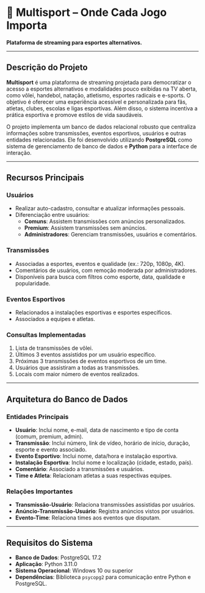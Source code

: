 # 🏀 **Multisport – Onde Cada Jogo Importa**
**Plataforma de streaming para esportes alternativos.**

---

## **Descrição do Projeto**
**Multisport** é uma plataforma de streaming projetada para democratizar o acesso a esportes alternativos e modalidades pouco exibidas na TV aberta, como vôlei, handebol, natação, atletismo, esportes radicais e e-sports. O objetivo é oferecer uma experiência acessível e personalizada para fãs, atletas, clubes, escolas e ligas esportivas. Além disso, o sistema incentiva a prática esportiva e promove estilos de vida saudáveis.

O projeto implementa um banco de dados relacional robusto que centraliza informações sobre transmissões, eventos esportivos, usuários e outras entidades relacionadas. Ele foi desenvolvido utilizando **PostgreSQL** como sistema de gerenciamento de banco de dados e **Python** para a interface de interação.

---

## **Recursos Principais**

### **Usuários**
- Realizar auto-cadastro, consultar e atualizar informações pessoais.
- Diferenciação entre usuários:
  - **Comuns**: Assistem transmissões com anúncios personalizados.
  - **Premium**: Assistem transmissões sem anúncios.
  - **Administradores**: Gerenciam transmissões, usuários e comentários.

### **Transmissões**
- Associadas a esportes, eventos e qualidade (ex.: 720p, 1080p, 4K).
- Comentários de usuários, com remoção moderada por administradores.
- Disponíveis para busca com filtros como esporte, data, qualidade e popularidade.

### **Eventos Esportivos**
- Relacionados a instalações esportivas e esportes específicos.
- Associados a equipes e atletas.

### **Consultas Implementadas**
1. Lista de transmissões de vôlei.
2. Últimos 3 eventos assistidos por um usuário específico.
3. Próximas 3 transmissões de eventos esportivos de um time.
4. Usuários que assistiram a todas as transmissões.
5. Locais com maior número de eventos realizados.

---

## **Arquitetura do Banco de Dados**

### **Entidades Principais**
- **Usuário**: Inclui nome, e-mail, data de nascimento e tipo de conta (comum, premium, admin).
- **Transmissão**: Inclui número, link de vídeo, horário de início, duração, esporte e evento associado.
- **Evento Esportivo**: Inclui nome, data/hora e instalação esportiva.
- **Instalação Esportiva**: Inclui nome e localização (cidade, estado, país).
- **Comentário**: Associado a transmissões e usuários.
- **Time e Atleta**: Relacionam atletas a suas respectivas equipes.

### **Relações Importantes**
- **Transmissão-Usuário**: Relaciona transmissões assistidas por usuários.
- **Anúncio-Transmissão-Usuário**: Registra anúncios vistos por usuários.
- **Evento-Time**: Relaciona times aos eventos que disputam.

---

## **Requisitos do Sistema**
- **Banco de Dados**: PostgreSQL 17.2
- **Aplicação**: Python 3.11.0
- **Sistema Operacional**: Windows 10 ou superior
- **Dependências**: Biblioteca `psycopg2` para comunicação entre Python e PostgreSQL.
